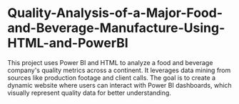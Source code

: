 # Quality-Analysis-of-a-Major-Food-and-Beverage-Manufacture-Using-HTML-and-PowerBI
This project uses Power BI and HTML to analyze a food and beverage company's quality metrics across a continent. It leverages data mining from sources like production footage and client calls. The goal is to create a dynamic website where users can interact with Power BI dashboards, which visually represent quality data for better understanding.
